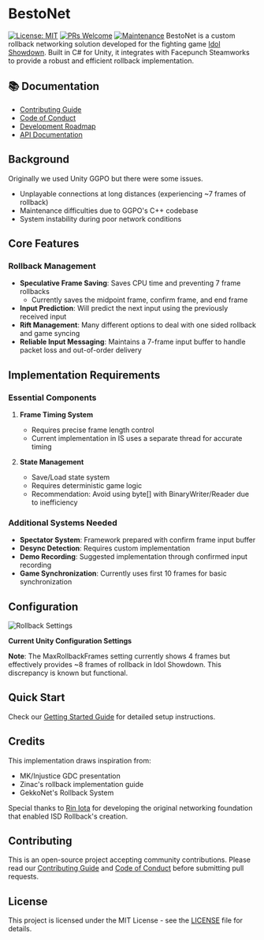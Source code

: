 # BestoNet

[![License: MIT](https://img.shields.io/badge/License-MIT-yellow.svg)](https://opensource.org/licenses/MIT)
[![PRs Welcome](https://img.shields.io/badge/PRs-welcome-brightgreen.svg?style=flat)](docs/CONTRIBUTING.md)
[![Maintenance](https://img.shields.io/badge/Maintained%3F-yes-green.svg)](https://github.com/bryanpaik/isd-rollback/graphs/commit-activity)
BestoNet is a custom rollback networking solution developed for the fighting game [Idol Showdown](https://store.steampowered.com/app/1742020/Idol_Showdown/). Built in C# for Unity, it integrates with Facepunch Steamworks to provide a robust and efficient rollback implementation.

## 📚 Documentation

- [Contributing Guide](docs/CONTRIBUTING.md)
- [Code of Conduct](docs/CODE_OF_CONDUCT.md)
- [Development Roadmap](docs/ROADMAP.md)
- [API Documentation](docs/API.md)

## Background

Originally we used Unity GGPO but there were some issues.
- Unplayable connections at long distances (experiencing ~7 frames of rollback)
- Maintenance difficulties due to GGPO's C++ codebase
- System instability during poor network conditions

## Core Features

### Rollback Management
- **Speculative Frame Saving**: Saves CPU time and preventing 7 frame rollbacks
    - Currently saves the midpoint frame, confirm frame, and end frame
- **Input Prediction**: Will predict the next input using the previously received input
- **Rift Management**: Many different options to deal with one sided rollback and game syncing
- **Reliable Input Messaging**: Maintains a 7-frame input buffer to handle packet loss and out-of-order delivery

## Implementation Requirements

### Essential Components
1. **Frame Timing System**
    - Requires precise frame length control
    - Current implementation in IS uses a separate thread for accurate timing

2. **State Management**
    - Save/Load state system
    - Requires deterministic game logic
    - Recommendation: Avoid using byte[] with BinaryWriter/Reader due to inefficiency

### Additional Systems Needed
- **Spectator System**: Framework prepared with confirm frame input buffer
- **Desync Detection**: Requires custom implementation
- **Demo Recording**: Suggested implementation through confirmed input recording
- **Game Synchronization**: Currently uses first 10 frames for basic synchronization

## Configuration

![Rollback Settings](assets/rollback_settings.png)

**Current Unity Configuration Settings**

**Note**: The MaxRollbackFrames setting currently shows 4 frames but effectively provides ~8 frames of rollback in Idol Showdown. This discrepancy is known but functional.

## Quick Start

Check our [Getting Started Guide](docs/getting-started.md) for detailed setup instructions.

## Credits

This implementation draws inspiration from:
- MK/Injustice GDC presentation
- Zinac's rollback implementation guide
- GekkoNet's Rollback System

Special thanks to [Rin Iota](https://x.com/sss_iota_sss) for developing the original networking foundation that enabled ISD Rollback's creation.

## Contributing

This is an open-source project accepting community contributions. Please read our [Contributing Guide](docs/CONTRIBUTING.md) and [Code of Conduct](docs/CODE_OF_CONDUCT.md) before submitting pull requests.

## License

This project is licensed under the MIT License - see the [LICENSE](LICENSE) file for details.
